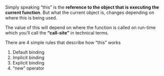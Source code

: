 
Simply speaking “this” is the **reference to the object that is executing the current function**.
But what the current object is, changes depending on where this is being used.

The value of this will depend on where the function is called on run-time which you’ll call the **“call-site”** in technical terms.


There are 4 simple rules that describe how “this” works

1. Default binding
2. Implicit binding
3. Explicit binding
4. “new” operator